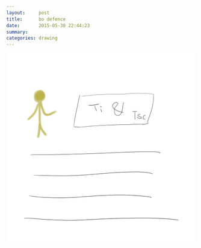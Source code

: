 ```yaml
---
layout:     post
title:      bo defence
date:       2015-05-30 22:44:23
summary:    
categories: drawing
---
```

![bo defence](/images/blog/bo-defence.png "Another buddy turned PhD today.")